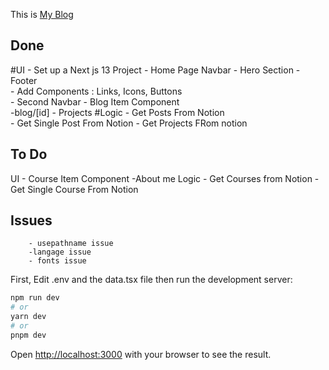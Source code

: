 This is [My Blog](http://hackawa.com) 

## Done
#UI
        - Set up a Next js 13 Project
        - Home Page Navbar
        - Hero Section
        - Footer  
        - Add Components : Links, Icons, Buttons    
        - Second Navbar
        - Blog Item Component  
        -blog/[id]
        - Projects
#Logic
        - Get Posts From Notion  
        - Get Single Post From Notion
        - Get Projects FRom notion

## To Do
UI
    - Course Item Component
    -About me 
Logic
    - Get Courses from Notion
    - Get Single Course From Notion
## Issues
        - usepathname issue
        -langage issue
        - fonts issue

First, Edit .env  and the data.tsx file 
then run the development server:

```bash
npm run dev
# or
yarn dev
# or
pnpm dev
```

Open [http://localhost:3000](http://localhost:3000) with your browser to see the result.

